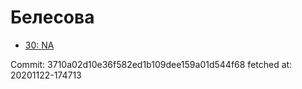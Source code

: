 # Белесова
- [30: NA](30.md)

Commit: 3710a02d10e36f582ed1b109dee159a01d544f68
 fetched at: 20201122-174713
